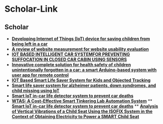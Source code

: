 # Scholar-Link
## Scholar
* [**Developing Internet of Things (IoT) device for saving children from being left in a car**](https://scholar.google.com/scholar?hl=vi&as_sdt=0%2C5&q=-%09Developing+Internet+of+Things+%28IoT%29+Device+for+Saving+Children+from+Being+Left+in+a+Car.+Vorrawat+Assawakanchana%2C+Nattadon+Pannucharoenwong%2C*+Snunkhaem+Echaroj%2C+Phadungsak+Rattanadecho%2C+Boy+Xayavong%2C+Wachirathorn+Janchomphu%2C++Kammal+Kumar+Pawa%2C+Tanita+Suepa&btnG=)
* [**A review of website measurement for website usability evaluation**](https://scholar.google.com/scholar?hl=vi&as_sdt=0%2C5&q=-%09Nur+Sukinah+Aziz%2C+Nor+Amira+Tasha+Mohd+Zaki%2C+Aini+Zuriyati+Abdul+Kadir%2C+Noor+Suhana+Sulaiman%2C+Wan+Nur+Idayu+Tun+Mohd+Hassan%2C+SaadiahA+Rahman%2C+Nur+Liyana+Zakaria+and+Azliza+Yacob.+The+Development+of+Mobile+Alert+System+to+Prevent+Baby+Fatalities+in+Parked+Vehicle.+International+Journalof+Synergy+in+Engineering+and+TechnologyVol.4No.1%282023%2954-63.&btnG=)
* [**IOT BASED INTELLIGENT CAR SYSTEMFOR PREVENTING SUFFOCATION IN CLOSED CAR CABIN USING SENSORS**](https://scholar.google.com/scholar?hl=vi&as_sdt=0%2C5&q=-%09Shrishti+Manoj+Pekhale%2C+Pranita+Dattatray+Shirsat%2C+Pooja+Pravin+Jadhav%2C+Kishor+N.+Shedge%2C+Sweety+G.+Jachak.+IOT+BASED+INTELLIGENT+CAR+SYSTEMFOR+PREVENTING+SUFFOCATION+IN+CLOSED+CAR+CABIN+USING+SENSORS.&btnG=)
* [**Innovative complete solution for health safety of children unintentionally forgotten in a car: a smart Arduino‐based system with user app for remote control**](https://scholar.google.com/scholar?hl=vi&as_sdt=0%2C5&q=-+Paolo+Visconti%2C+Roberto+de+Fazio%2C+Paolo+Costantini%2C+Simone+Miccoli%2C+Donato+Cafagna.+Innovative+complete+solution+for+health+safety+of+children+unintentionally+forgotten+in+a+car%3A+a+smart+Arduino-based+system+with+user+app+for+remote+control.+&btnG=)
* [**IOT Based Smart Life Saver System for Kids and Objected Tracking**](https://scholar.google.com/scholar?hl=vi&as_sdt=0%2C5&q=-%09Diaa+SALAMA+ABD-ELMINAAM%2C+Rasha+ORBAN+and+Fatma+SAKR.+IOT+Based+Smart+Life+Saver+System+for+Kids+and+Objected+Tracking&btnG=)
* [**Smart life saver system for alzheimer patients, down syndromes, and child missing using IoT**](https://scholar.google.com/scholar?hl=vi&as_sdt=0%2C5&q=-%09Asian+Journal+of+Applied+Sciences+%28ISSN%3A+2321+%E2%80%93+0893%29+Volume+06+%E2%80%93+Issue+01%2C+February+2018.+Smart+Life+Saver+System+for+Alzheimer+Patients%2C+down+Syndromes%2C+and+Child+Missing+Using+IoT.+&btnG=)
* [**Smart IoT in-car life detector system to prevent car deaths**](https://scholar.google.com/scholar?hl=vi&as_sdt=0%2C5&q=-%09Smart+IoT+In-Car+Life+Detector+System+to+Prevent+Car+Deaths.&btnG=)
* [**WTAS: A Cost-Effective Smart Tinkering Lab Automation System**](https://scholar.google.com/scholar?hl=vi&as_sdt=0%2C5&q=-%09ElectronicWings.+PIR+Sensors+Guide+with+Arduino+Programming+for+motion+detection.+https%3A%2F%2Fwww.electronicwings.com%2Fsensors-modules%2Fpir-sensor&btnG=)
** [**Smart IoT in-car life detector system to prevent car deaths**](https://scholar.google.com/scholar?hl=vi&as_sdt=0%2C5&q=Smart+IoT+in-car+life+detector+system+to+prevent+car+deaths&btnG=)
** [**Analysis of Vertical Vibrations of a Child Seat Using the ISOFIX System in the Context of Obtaining Electricity to Power a SMART Child Seat**](https://scholar.google.com/scholar?hl=vi&as_sdt=0%2C5&q=+Analysis+of+Vertical+Vibrations+of+a+Child+Seat+Using+the+ISOFIX+System+in+the+Context+of+Obtaining+Electricity+to+Power+a+SMART+Child+Seat&btnG=)

